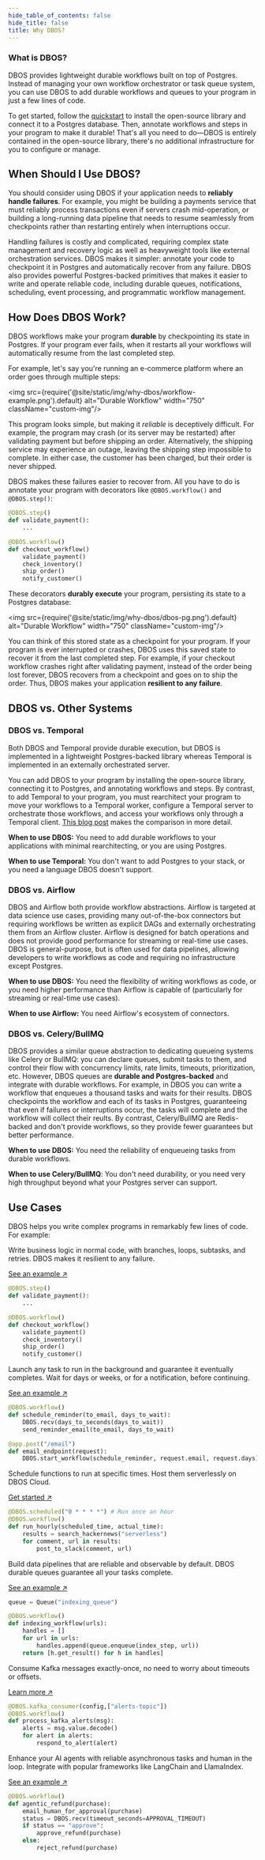 ```yaml
---
hide_table_of_contents: false
hide_title: false
title: Why DBOS?
---
```


### What is DBOS?

DBOS provides lightweight durable workflows built on top of Postgres.
Instead of managing your own workflow orchestrator or task queue system, you can use DBOS to add durable workflows and queues to your program in just a few lines of code.

To get started, follow the [quickstart](./quickstart.md) to install the open-source library and connect it to a Postgres database.
Then, annotate workflows and steps in your program to make it durable!
That's all you need to do&mdash;DBOS is entirely contained in the open-source library, there's no additional infrastructure for you to configure or manage.

## When Should I Use DBOS?

You should consider using DBOS if your application needs to **reliably handle failures**.
For example, you might be building a payments service that must reliably process transactions even if servers crash mid-operation, or building a long-running data pipeline that needs to resume seamlessly from checkpoints rather than restarting entirely when interruptions occur.

Handling failures is costly and complicated, requiring complex state management and recovery logic as well as heavyweight tools like external orchestration services.
DBOS makes it simpler: annotate your code to checkpoint it in Postgres and automatically recover from any failure.
DBOS also provides powerful Postgres-backed primitives that makes it easier to write and operate reliable code, including durable queues, notifications, scheduling, event processing, and programmatic workflow management.

## How Does DBOS Work?

DBOS workflows make your program **durable** by checkpointing its state in Postgres.
If your program ever fails, when it restarts all your workflows will automatically resume from the last completed step.

For example, let's say you're running an e-commerce platform where an order goes through multiple steps:

<img src={require('@site/static/img/why-dbos/workflow-example.png').default} alt="Durable Workflow" width="750" className="custom-img"/>

This program looks simple, but making it _reliable_ is deceptively difficult.
For example, the program may crash (or its server may be restarted) after validating payment but before shipping an order.
Alternatively, the shipping service may experience an outage, leaving the shipping step impossible to complete.
In either case, the customer has been charged, but their order is never shipped.

DBOS makes these failures easier to recover from.
All you have to do is annotate your program with decorators like `@DBOS.workflow()` and `@DBOS.step()`:


```python
@DBOS.step()
def validate_payment():
    ...

@DBOS.workflow()
def checkout_workflow()
    validate_payment()
    check_inventory()
    ship_order()
    notify_customer()
```

These decorators **durably execute** your program, persisting its state to a Postgres database:

<img src={require('@site/static/img/why-dbos/dbos-pg.png').default} alt="Durable Workflow" width="750" className="custom-img"/>

You can think of this stored state as a checkpoint for your program.
If your program is ever interrupted or crashes, DBOS uses this saved state to recover it from the last completed step.
For example, if your checkout workflow crashes right after validating payment, instead of the order being lost forever, DBOS recovers from a checkpoint and goes on to ship the order.
Thus, DBOS makes your application **resilient to any failure**.

## DBOS vs. Other Systems

### DBOS vs. Temporal

Both DBOS and Temporal provide durable execution, but DBOS is implemented in a lightweight Postgres-backed library whereas Temporal is implemented in an externally orchestrated server.

You can add DBOS to your program by installing the open-source library, connecting it to Postgres, and annotating workflows and steps.
By contrast, to add Temporal to your program, you must rearchitect your program to move your workflows to a Temporal worker, configure a Temporal server to orchestrate those workflows, and access your workflows only through a Temporal client.
[This blog post](https://www.dbos.dev/blog/durable-execution-coding-comparison) makes the comparison in more detail.

**When to use DBOS:** You need to add durable workflows to your applications with minimal rearchitecting, or you are using Postgres.

**When to use Temporal:** You don't want to add Postgres to your stack, or you need a language DBOS doesn't support.

### DBOS vs. Airflow

DBOS and Airflow both provide workflow abstractions.
Airflow is targeted at data science use cases, providing many out-of-the-box connectors but requiring workflows be written as explicit DAGs and externally orchestrating them from an Airflow cluster.
Airflow is designed for batch operations and does not provide good performance for streaming or real-time use cases.
DBOS is general-purpose, but is often used for data pipelines, allowing developers to write workflows as code and requiring no infrastructure except Postgres.

**When to use DBOS:** You need the flexibility of writing workflows as code, or you need higher performance than Airflow is capable of (particularly for streaming or real-time use cases).

**When to use Airflow:** You need Airflow's ecosystem of connectors.

### DBOS vs. Celery/BullMQ

DBOS provides a similar queue abstraction to dedicating queueing systems like Celery or BullMQ: you can declare queues, submit tasks to them, and control their flow with concurrency limits, rate limits, timeouts, prioritization, etc.
However, DBOS queues are **durable and Postgres-backed** and integrate with durable workflows.
For example, in DBOS you can write a workflow that enqueues a thousand tasks and waits for their results.
DBOS checkpoints the workflow and each of its tasks in Postgres, guaranteeing that even if failures or interruptions occur, the tasks will complete and the workflow will collect their reults.
By contrast, Celery/BullMQ are Redis-backed and don't provide workflows, so they provide fewer guarantees but better performance.

**When to use DBOS:** You need the reliability of enqueueing tasks from durable workflows.

**When to use Celery/BullMQ**: You don't need durability, or you need very high throughput beyond what your Postgres server can support.


## Use Cases

DBOS helps you write complex programs in remarkably few lines of code. For example:

<Tabs groupId="examples" className="medium-tabs">

<TabItem value="workflow" label="Reliable Workflows">
<section className="row list">
<article className="col col--4">

Write business logic in normal code, with branches, loops, subtasks, and retries. DBOS makes it resilient to any failure.

[See an example ↗️](./python/examples/widget-store.md)

</article>
<article className="col col--8">

```python
@DBOS.step()
def validate_payment():
    ...

@DBOS.workflow()
def checkout_workflow()
    validate_payment()
    check_inventory()
    ship_order()
    notify_customer()
```

</article>
</section>
</TabItem>

<TabItem value="background" label="Background Tasks">
<section className="row list">
<article className="col col--4">

Launch any task to run in the background and guarantee it eventually completes.
Wait for days or weeks, or for a notification, before continuing.

[See an example ↗️](./python/examples/scheduled-reminders.md)

</article>
<article className="col col--8">

```python
@DBOS.workflow()
def schedule_reminder(to_email, days_to_wait):
    DBOS.recv(days_to_seconds(days_to_wait))
    send_reminder_email(to_email, days_to_wait)

@app.post("/email")
def email_endpoint(request):
    DBOS.start_workflow(schedule_reminder, request.email, request.days)
```

</article>
</section>
</TabItem>

<TabItem value="cron" label="Cron Jobs">
<section className="row list">
<article className="col col--4">

Schedule functions to run at specific times.
Host them serverlessly on DBOS Cloud.

[Get started ↗️](./python/examples/cron-starter.md)

</article>
<article className="col col--8">

```python
@DBOS.scheduled("0 * * * *") # Run once an hour
@DBOS.workflow()
def run_hourly(scheduled_time, actual_time):
    results = search_hackernews("serverless")
    for comment, url in results:
        post_to_slack(comment, url)
```

</article>
</section>
</TabItem>

<TabItem value="pipelines" label="Data Pipelines">
<section className="row list">
<article className="col col--4">

Build data pipelines that are reliable and observable by default.
DBOS durable queues guarantee all your tasks complete.

[See an example ↗️](./python/examples/document-detective.md)

</article>
<article className="col col--8">

```python
queue = Queue("indexing_queue")

@DBOS.workflow()
def indexing_workflow(urls):
    handles = []
    for url in urls:
        handles.append(queue.enqueue(index_step, url))
    return [h.get_result() for h in handles]
```

</article>
</section>
</TabItem>


<TabItem value="kafka" label="Kafka">
<section className="row list">
<article className="col col--4">

Consume Kafka messages exactly-once, no need to worry about timeouts or offsets.

[Learn more ↗️](./python/tutorials/kafka-integration.md)

</article>
<article className="col col--8">

```python
@DBOS.kafka_consumer(config,["alerts-topic"])
@DBOS.workflow()
def process_kafka_alerts(msg):
    alerts = msg.value.decode()
    for alert in alerts:
        respond_to_alert(alert)
```

</article>
</section>
</TabItem>

<TabItem value="agents" label="AI Agents">
<section className="row list">
<article className="col col--4">

Enhance your AI agents with reliable asynchronous tasks and human in the loop.
Integrate with popular frameworks like LangChain and LlamaIndex.

[See an example ↗️](./python/examples/customer-service.md)

</article>
<article className="col col--8">

```python
@DBOS.workflow()
def agentic_refund(purchase):
    email_human_for_approval(purchase)
    status = DBOS.recv(timeout_seconds=APPROVAL_TIMEOUT)
    if status == "approve":
        approve_refund(purchase)
    else:
        reject_refund(purchase)
```

</article>
</section>
</TabItem>

</Tabs>
